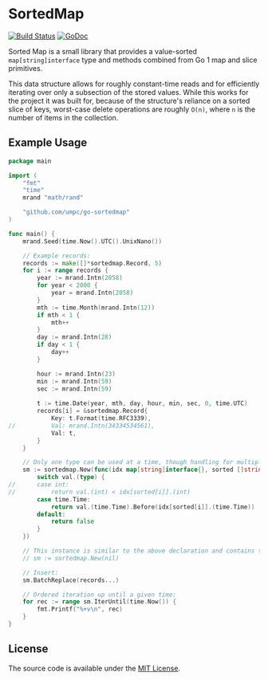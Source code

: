 # SortedMap

[![Build Status](https://travis-ci.org/umpc/go-sortedmap.svg?branch=master)](https://travis-ci.org/umpc/go-sortedmap) [![GoDoc](https://godoc.org/github.com/umpc/go-sortedmap?status.svg)](https://godoc.org/github.com/umpc/go-sortedmap)

Sorted Map is a small library that provides a value-sorted ```map[string]interface``` type and methods combined from Go 1 map and slice primitives.

This data structure allows for roughly constant-time reads and for efficiently iterating over only a subsection of the stored values. While this works for the project it was built for, because of the structure's reliance on a sorted slice of keys, worst-case delete operations are roughly ```O(n)```, where ```n``` is the number of items in the collection.

## Example Usage

```go
package main

import (
	"fmt"
	"time"
	mrand "math/rand"

	"github.com/umpc/go-sortedmap"
)

func main() {
	mrand.Seed(time.Now().UTC().UnixNano())

	// Example records:
	records := make([]*sortedmap.Record, 5)
	for i := range records {
		year := mrand.Intn(2058)
		for year < 2000 {
			year = mrand.Intn(2058)
		}
		mth := time.Month(mrand.Intn(12))
		if mth < 1 {
			mth++
		}
		day := mrand.Intn(28)
		if day < 1 {
			day++
		}

		hour := mrand.Intn(23)
		min := mrand.Intn(59)
		sec := mrand.Intn(59)
	
		t := time.Date(year, mth, day, hour, min, sec, 0, time.UTC)
		records[i] = &sortedmap.Record{
			Key: t.Format(time.RFC3339),
// 			Val: mrand.Intn(34334534561),
			Val: t,
		}
	}

	// Only one type can be used at a time, though handling for multiple types is still shown here:
	sm := sortedmap.New(func(idx map[string]interface{}, sorted []string, i int, val interface{}) bool {
		switch val.(type) {
//		case int:
//			return val.(int) < idx[sorted[i]].(int)
		case time.Time:
			return val.(time.Time).Before(idx[sorted[i]].(time.Time))
		default:
			return false
		}
	})

	// This instance is similar to the above declaration and contains the time.Time 'less than' conditional function shown above:
	// sm := sortedmap.New(nil)

	// Insert:
	sm.BatchReplace(records...)

	// Ordered iteration up until a given time:
	for rec := range sm.IterUntil(time.Now()) {
		fmt.Printf("%+v\n", rec)
	}
}
```

## License

The source code is available under the [MIT License](https://opensource.org/licenses/MIT).
